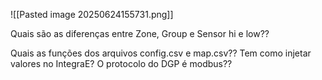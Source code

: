 ![[Pasted image 20250624155731.png]]

Quais são as diferenças entre Zone, Group e Sensor hi e low??

Quais as funções dos arquivos config.csv e map.csv??
Tem como injetar valores no IntegraE?
O protocolo do DGP é modbus??


